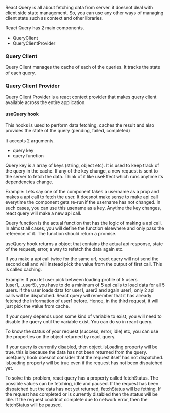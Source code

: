 
React Query is all about fetching data from server. it doesnot deal with client side state management. So, you can use any other ways of managing client state such as context and other libraries.

React Query has 2 main components.

- QueryClient
- QueryClientProvider


### Query Client

Query Client manages the cache of each of the queries. It tracks the state of each query. 

### Query Client Provider

Query Client Provider is a react context provider that makes query client available across the entire application.


#### useQuery hook

This hooks is used to perform data fetching, caches the result and also provides the state of the query (pending, failed, completed)

It accepts 2 arguments. 

- query key
- query function

Query key is a array of keys (string, object etc). It is used to keep track of the query in the cache.  If any of the key change, a new request is sent to the server to fetch the data. Think of it like useEffect which runs anytime its dependencies change.

Example: Lets say one of the component takes a username as a prop and makes a api call to fetch the user. It doesnot make sense to make api call everytime the component gets re-run if the username has not changed. In such cases, you can use this usename as a key. Anytime the key changes, react query will make a new api call.

Query function is the actual function that has the logic of making a api call. In almost all cases, you will define the function elsewhere and only pass the reference of it. The function should return a promise.

useQuery hook returns a object that contains the actual api response, state of the request, error, a way to refetch the data again etc.

If you make a api call twice for the same url,  react query will not send the second call and will instead pick the value from the output of first call. This is called caching.

Example: If you let user pick between loading profile of 5 users (user1,...user5), you have to do a minimum of 5 api calls to load data for all 5 users. If the user loads data for user1, user2 and again user1, only 2 api calls will be dispatched.  React query will remember that it has already fetched the information of user1 before. Hence, in the third request, it will just pick the value from cache. 

If your query depends upon some kind of variable to exist, you will need to disable the query until the variable exist. You can do so in react query. 

To know the status of your request (success, error, idle) etc, you can use the properties on the object returned by react query. 

If your query is currently disabled, then object.isLoading property will be true. this is because the data has not been returned from the query. useQuery hook doesnot consider that the request itself has not dispatched. isLoading property will be true even if the request has not been dispatched yet. 

To solve this problem, react query has a property called fetchStatus. The possible values can be fetching, idle and paused. If the request has been dispatched but the data has not yet returned, fetchStatus will be fething. If the request has completed or is currently disabled then the status will be idle. If the request couldnot complete due to network error, then the fetchStatus will be paused.
